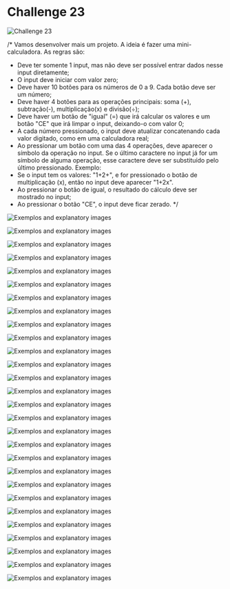 # Challenge 23

![Challenge 23]()


/*
Vamos desenvolver mais um projeto. A ideia é fazer uma mini-calculadora.
As regras são:
- Deve ter somente 1 input, mas não deve ser possível entrar dados nesse input
diretamente;
- O input deve iniciar com valor zero;
- Deve haver 10 botões para os números de 0 a 9. Cada botão deve ser um número;
- Deve haver 4 botões para as operações principais: soma (+), subtração(-),
multiplicação(x) e divisão(÷);
- Deve haver um botão de "igual" (=) que irá calcular os valores e um botão "CE"
que irá limpar o input, deixando-o com valor 0;
- A cada número pressionado, o input deve atualizar concatenando cada valor
digitado, como em uma calculadora real;
- Ao pressionar um botão com uma das 4 operações, deve aparecer o símbolo da
operação no input. Se o último caractere no input já for um símbolo de alguma
operação, esse caractere deve ser substituído pelo último pressionado.
Exemplo:
- Se o input tem os valores: "1+2+", e for pressionado o botão de
multiplicação (x), então no input deve aparecer "1+2x".
- Ao pressionar o botão de igual, o resultado do cálculo deve ser mostrado no
input;
- Ao pressionar o botão "CE", o input deve ficar zerado.
*/

![Exemplos and explanatory images]()

![Exemplos and explanatory images]()

![Exemplos and explanatory images]()

![Exemplos and explanatory images]()

![Exemplos and explanatory images]()

![Exemplos and explanatory images]()

![Exemplos and explanatory images]()

![Exemplos and explanatory images]()

![Exemplos and explanatory images]()

![Exemplos and explanatory images]()

![Exemplos and explanatory images]()

![Exemplos and explanatory images]()

![Exemplos and explanatory images]()

![Exemplos and explanatory images]()

![Exemplos and explanatory images]()

![Exemplos and explanatory images]()

![Exemplos and explanatory images]()

![Exemplos and explanatory images]()

![Exemplos and explanatory images]()

![Exemplos and explanatory images]()

![Exemplos and explanatory images]()

![Exemplos and explanatory images]()

![Exemplos and explanatory images]()

![Exemplos and explanatory images]()

![Exemplos and explanatory images]()

![Exemplos and explanatory images]()

![Exemplos and explanatory images]()

![Exemplos and explanatory images]()